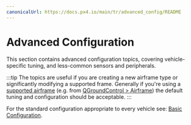 ```yaml
---
canonicalUrl: https://docs.px4.io/main/tr/advanced_config/README
---
```


# Advanced Configuration

This section contains advanced configuration topics, covering vehicle-specific tuning, and less-common sensors and peripherals.

:::tip
The topics are useful if you are creating a new airframe type or significantly modifying a supported frame. Generally if you're using a [supported airframe](../airframes/airframe_reference.md#copter) (e.g. from [QGroundControl > Airframe](../config/airframe.md)) the default tuning and configuration should be acceptable. :::

For the standard configuration appropriate to every vehicle see: [Basic Configuration](../config/README.md).
